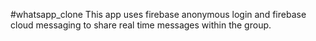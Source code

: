#whatsapp_clone
This app uses firebase anonymous login and firebase cloud messaging to share real time messages within the group.
